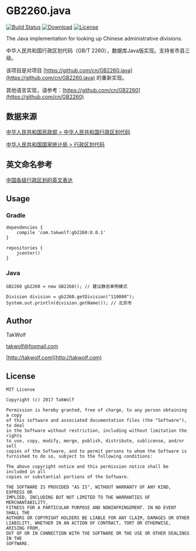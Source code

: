 # GB2260.java #

[![Build Status](https://travis-ci.org/TakWolf/GB2260.java.svg?branch=master)](https://travis-ci.org/TakWolf/GB2260.java)
[![Download](https://api.bintray.com/packages/takwolf/maven/GB2260/images/download.svg)](https://bintray.com/takwolf/maven/GB2260/_latestVersion)
[![License](https://img.shields.io/github/license/TakWolf/GB2260.java.svg?style=flat)](https://opensource.org/licenses/MIT)

The Java implementation for looking up Chinese administrative divisions.

中华人民共和国行政区划代码（GB/T 2260），数据库Java版实现。支持省市县三级。

该项目是对项目 [https://github.com/cn/GB2260.java](https://github.com/cn/GB2260.java) 的重新实现。

其他语言实现，请参考：[https://github.com/cn/GB2260](https://github.com/cn/GB2260)

## 数据来源 ##

[中华人民共和国民政部 > 中华人民共和国行政区划代码](http://www.mca.gov.cn/article/sj/tjbz/a/)

[中华人民共和国国家统计局 > 行政区划代码](http://www.stats.gov.cn/tjsj/tjbz/xzqhdm/)

## 英文命名参考 ##

[中国各级行政区划的英文表达](http://www.24en.com/column/Khubilai/2010-08-31/119131.html)

## Usage ##

### Gradle ###

```
dependencies {
    compile 'com.takwolf:gb2260:0.0.1'
}

repositories {
    jcenter()
}
```

### Java ###

```
GB2260 gb2260 = new GB2260(); // 建议静态单例模式

Division division = gb2260.getDivision("110000");
System.out.println(division.getName()); // 北京市
```

## Author ##

TakWolf

[takwolf@foxmail.com](mailto:takwolf@foxmail.com)

[http://takwolf.com](http://takwolf.com)

## License ##

```
MIT License

Copyright (c) 2017 TakWolf

Permission is hereby granted, free of charge, to any person obtaining a copy
of this software and associated documentation files (the "Software"), to deal
in the Software without restriction, including without limitation the rights
to use, copy, modify, merge, publish, distribute, sublicense, and/or sell
copies of the Software, and to permit persons to whom the Software is
furnished to do so, subject to the following conditions:

The above copyright notice and this permission notice shall be included in all
copies or substantial portions of the Software.

THE SOFTWARE IS PROVIDED "AS IS", WITHOUT WARRANTY OF ANY KIND, EXPRESS OR
IMPLIED, INCLUDING BUT NOT LIMITED TO THE WARRANTIES OF MERCHANTABILITY,
FITNESS FOR A PARTICULAR PURPOSE AND NONINFRINGEMENT. IN NO EVENT SHALL THE
AUTHORS OR COPYRIGHT HOLDERS BE LIABLE FOR ANY CLAIM, DAMAGES OR OTHER
LIABILITY, WHETHER IN AN ACTION OF CONTRACT, TORT OR OTHERWISE, ARISING FROM,
OUT OF OR IN CONNECTION WITH THE SOFTWARE OR THE USE OR OTHER DEALINGS IN THE
SOFTWARE.
```
